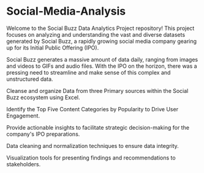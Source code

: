 # Social-Media-Analysis
Welcome to the Social Buzz Data Analytics Project repository! This project focuses on analyzing and understanding the vast and diverse datasets generated by Social Buzz, a rapidly growing social media company gearing up for its Initial Public Offering (IPO).

Social Buzz generates a massive amount of data daily, ranging from images and videos to GIFs and audio files. With the IPO on the horizon, there was a pressing need to streamline and make sense of this complex and unstructured data.

Cleanse and organize Data from three Primary sources within the Social Buzz ecosystem using Excel.

Identify the Top Five Content Categories by Popularity to Drive User Engagement.

Provide actionable insights to facilitate strategic decision-making for the company's IPO preparations.

Data cleaning and normalization techniques to ensure data integrity.

Visualization tools for presenting findings and recommendations to stakeholders.
